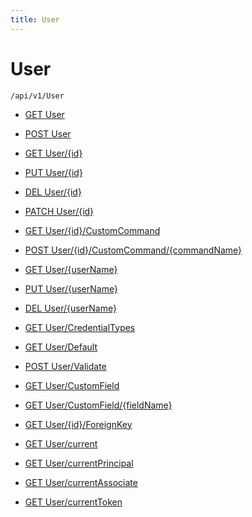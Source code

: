 ```yaml
---
title: User
---
```


# User

```http
/api/v1/User
```




* [GET User](v1User_GetAll.md)

* [POST User](v1User_PostUser.md)

* [GET User/{id}](v1User_GetUser.md)

* [PUT User/{id}](v1User_PutUser.md)

* [DEL User/{id}](v1User_DeleteUser.md)

* [PATCH User/{id}](v1User_PatchUser.md)

* [GET User/{id}/CustomCommand](v1User_GetUserCommands.md)

* [POST User/{id}/CustomCommand/{commandName}](v1User_ExecuteUserCommand.md)

* [GET User/{userName}](v1User_GetUserFromName.md)

* [PUT User/{userName}](v1User_SaveUserFromName.md)

* [DEL User/{userName}](v1User_DeleteUserFromName.md)

* [GET User/CredentialTypes](v1User_GetCredentialTypes.md)

* [GET User/Default](v1User_CreateDefaultUserFromUserTypeAndPersonId.md)

* [POST User/Validate](v1User_ValidateUser.md)

* [GET User/CustomField](v1User_GetCustomFieldInfoList.md)

* [GET User/CustomField/{fieldName}](v1User_GetCustomFieldInfo.md)

* [GET User/{id}/ForeignKey](v1User_GetAllForeignKeysOnEntity.md)

* [GET User/current](v1User_GetCurrentUser.md)

* [GET User/currentPrincipal](v1User_GetCurrentPrincipal.md)

* [GET User/currentAssociate](v1User_GetCurrentAssociate.md)

* [GET User/currentToken](v1User_GetCurrentToken.md)